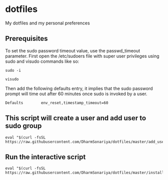 # dotfiles

My dotfiles and my personal preferences


## Prerequisites

To set the sudo password timeout value, use the passwd_timeout parameter. First open the /etc/sudoers file with super user privileges using sudo and visudo commands like so:

``` 
sudo -i

visudo
```

Then add the following defaults entry, it implies that the sudo password prompt will time out after 60 minutes once sudo is invoked by a user.

``` 
Defaults        env_reset,timestamp_timeout=60
```

## This script will create a user and add user to sudo group

``` 
eval "$(curl -fsSL https://raw.githubusercontent.com/DharmSonariya/dotfiles/master/add_user.sh)"
```

## Run the interactive script

``` 
eval "$(curl -fsSL https://raw.githubusercontent.com/DharmSonariya/dotfiles/master/install.sh)"
```
